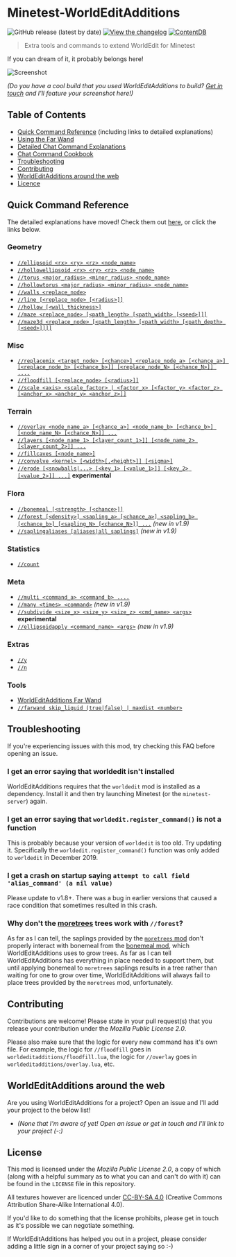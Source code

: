 # Minetest-WorldEditAdditions
![GitHub release (latest by date)](https://img.shields.io/github/v/release/sbrl/Minetest-WorldEditAdditions?color=green&label=latest%20release) [![View the changelog](https://img.shields.io/badge/%F0%9F%93%B0-Changelog-informational)](https://github.com/sbrl/Minetest-WorldEditAdditions/blob/master/CHANGELOG.md) [![ContentDB](https://content.minetest.net/packages/Starbeamrainbowlabs/worldeditadditions/shields/downloads/)](https://content.minetest.net/packages/Starbeamrainbowlabs/worldeditadditions/)

> Extra tools and commands to extend WorldEdit for Minetest

If you can dream of it, it probably belongs here!

![Screenshot](https://raw.githubusercontent.com/sbrl/Minetest-WorldEditAdditions/master/screenshot.png)

_(Do you have a cool build that you used WorldEditAdditions to build? [Get in touch](https://github.com/sbrl/Minetest-WorldEditAdditions/issues/new) and I'll feature your screenshot here!)_


## Table of Contents
 - [Quick Command Reference](#quick-command-reference) (including links to detailed explanations)
 - [Using the Far Wand](https://github.com/sbrl/Minetest-WorldEditAdditions/blob/master/Chat-Command-Reference.md#far-wand)
 - [Detailed Chat Command Explanations](https://github.com/sbrl/Minetest-WorldEditAdditions/blob/master/Chat-Command-Reference.md)
 - [Chat Command Cookbook](https://github.com/sbrl/Minetest-WorldEditAdditions/blob/master/Cookbook.md)
 - [Troubleshooting](#troubleshooting)
 - [Contributing](#contributing)
 - [WorldEditAdditions around the web](#worldeditadditions-around-the-web)
 - [Licence](#license)


## Quick Command Reference
The detailed explanations have moved! Check them out [here](https://github.com/sbrl/Minetest-WorldEditAdditions/blob/master/Chat-Command-Reference.md), or click the links below.

### Geometry
 - [`//ellipsoid <rx> <ry> <rz> <node_name>`](https://github.com/sbrl/Minetest-WorldEditAdditions/blob/master/Chat-Command-Reference.md#ellipsoid-rx-ry-rz-node_name)
 - [`//hollowellipsoid <rx> <ry> <rz> <node_name>`](https://github.com/sbrl/Minetest-WorldEditAdditions/blob/master/Chat-Command-Reference.md#hollowellipsoid-rx-ry-rz-node_name)
 - [`//torus <major_radius> <minor_radius> <node_name>`](https://github.com/sbrl/Minetest-WorldEditAdditions/blob/master/Chat-Command-Reference.md#torus-major_radius-minor_radius-node_name)
 - [`//hollowtorus <major_radius> <minor_radius> <node_name>`](https://github.com/sbrl/Minetest-WorldEditAdditions/blob/master/Chat-Command-Reference.md#hollowtorus-major_radius-minor_radius-node_name)
 - [`//walls <replace_node>`](https://github.com/sbrl/Minetest-WorldEditAdditions/blob/master/Chat-Command-Reference.md#walls-replace_node)
 - [`//line [<replace_node> [<radius>]]`](https://github.com/sbrl/Minetest-WorldEditAdditions/blob/master/Chat-Command-Reference.md#line-replace_node-radius)
 - [`//hollow [<wall_thickness>]`](https://github.com/sbrl/Minetest-WorldEditAdditions/blob/master/Chat-Command-Reference.md#hollow-wall_thickness)
 - [`//maze <replace_node> [<path_length> [<path_width> [<seed>]]]`](https://github.com/sbrl/Minetest-WorldEditAdditions/blob/master/Chat-Command-Reference.md#maze-replace_node-path_length-path_width-seed)
 - [`//maze3d <replace_node> [<path_length> [<path_width> [<path_depth> [<seed>]]]]`](https://github.com/sbrl/Minetest-WorldEditAdditions/blob/master/Chat-Command-Reference.md#maze3d-replace_node-path_length-path_width-path_depth-seed)

### Misc
 - [`//replacemix <target_node> [<chance>] <replace_node_a> [<chance_a>] [<replace_node_b> [<chance_b>]] [<replace_node_N> [<chance_N>]] ....`](https://github.com/sbrl/Minetest-WorldEditAdditions/blob/master/Chat-Command-Reference.md#replacemix-target_node-chance-replace_node_a-chance_a-replace_node_b-chance_b-replace_node_n-chance_n-)
 - [`//floodfill [<replace_node> [<radius>]]`](https://github.com/sbrl/Minetest-WorldEditAdditions/blob/master/Chat-Command-Reference.md#floodfill-replace_node-radius-floodfill)
 - [`//scale <axis> <scale_factor> | <factor_x> [<factor_y> <factor_z> [<anchor_x> <anchor_y> <anchor_z>]]`](https://github.com/sbrl/Minetest-WorldEditAdditions/blob/master/Chat-Command-Reference.md#scale-axis-scale_factor--factor_x-factor_y-factor_z-anchor_x-anchor_y-anchor_z)

### Terrain
 - [`//overlay <node_name_a> [<chance_a>] <node_name_b> [<chance_b>] [<node_name_N> [<chance_N>]] ...`](https://github.com/sbrl/Minetest-WorldEditAdditions/blob/master/Chat-Command-Reference.md#overlay-node_name_a-chance_a-node_name_b-chance_b-node_name_n-chance_n-)
 - [`//layers [<node_name_1> [<layer_count_1>]] [<node_name_2> [<layer_count_2>]] ...`](https://github.com/sbrl/Minetest-WorldEditAdditions/blob/master/Chat-Command-Reference.md#layers-node_name_1-layer_count_1-node_name_2-layer_count_2-)
 - [`//fillcaves [<node_name>]`](https://github.com/sbrl/Minetest-WorldEditAdditions/blob/master/Chat-Command-Reference.md#fillcaves-node_name)
 - [`//convolve <kernel> [<width>[,<height>]] [<sigma>]`](https://github.com/sbrl/Minetest-WorldEditAdditions/blob/master/Chat-Command-Reference.md#convolve-kernel-widthheight-sigma)
 - [`//erode [<snowballs|...> [<key_1> [<value_1>]] [<key_2> [<value_2>]] ...]`](https://github.com/sbrl/Minetest-WorldEditAdditions/blob/master/Chat-Command-Reference.md#erode-snowballs-key_1-value_1-key_2-value_2-) **experimental**

### Flora
 - [`//bonemeal [<strength> [<chance>]]`](https://github.com/sbrl/Minetest-WorldEditAdditions/blob/master/Chat-Command-Reference.md#bonemeal-strength-chance)
 - [`//forest [<density>] <sapling_a> [<chance_a>] <sapling_b> [<chance_b>] [<sapling_N> [<chance_N>]] ...`](https://github.com/sbrl/Minetest-WorldEditAdditions/blob/master/Chat-Command-Reference.md#forest-density-sapling_a-chance_a-sapling_b-chance_b-sapling_N-chance_N-) _(new in v1.9)_
 - [`//saplingaliases [aliases|all_saplings]`](https://github.com/sbrl/Minetest-WorldEditAdditions/blob/master/Chat-Command-Reference.md#saplingaliases-aliasesall_saplings) _(new in v1.9)_

### Statistics
 - [`//count`](https://github.com/sbrl/Minetest-WorldEditAdditions/blob/master/Chat-Command-Reference.md#count)

### Meta
 - [`//multi <command_a> <command_b> ....`](https://github.com/sbrl/Minetest-WorldEditAdditions/blob/master/Chat-Command-Reference.md#multi-command_a-command_b-command_c-)
 - [`//many <times> <command>`](https://github.com/sbrl/Minetest-WorldEditAdditions/blob/master/Chat-Command-Reference.md#many-times-command) _(new in v1.9)_
 - [`//subdivide <size_x> <size_y> <size_z> <cmd_name> <args>`](https://github.com/sbrl/Minetest-WorldEditAdditions/blob/master/Chat-Command-Reference.md#subdivide-size_x-size_y-size_z-cmd_name-args) **experimental**
 - [`//ellipsoidapply <command_name> <args>`](https://github.com/sbrl/Minetest-WorldEditAdditions/blob/master/Chat-Command-Reference.md#ellipsoidapply-command_name-args) _(new in v1.9)_

### Extras
 - [`//y`](https://github.com/sbrl/Minetest-WorldEditAdditions/blob/master/Chat-Command-Reference.md#y)
 - [`//n`](https://github.com/sbrl/Minetest-WorldEditAdditions/blob/master/Chat-Command-Reference.md#n)

### Tools
 - [WorldEditAdditions Far Wand](https://github.com/sbrl/Minetest-WorldEditAdditions/blob/master/Chat-Command-Reference.md#far-wand)
 - [`//farwand skip_liquid (true|false) | maxdist <number>`](https://github.com/sbrl/Minetest-WorldEditAdditions/blob/master/Chat-Command-Reference.md#farwand-skip_liquid-truefalse--maxdist-number)


## Troubleshooting
If you're experiencing issues with this mod, try checking this FAQ before opening an issue.

### I get an error saying that worldedit isn't installed
WorldEditAdditions requires that the `worldedit` mod is installed as a dependency. Install it and then try launching Minetest (or the `minetest-server`) again.

### I get an error saying that `worldedit.register_command()` is not a function
This is probably because your version of `worldedit` is too old. Try updating it. Specifically the `worldedit.register_command()` function was only added to `worldedit` in December 2019.

### I get a crash on startup saying `attempt to call field 'alias_command' (a nil value)`
Please update to v1.8+. There was a bug in earlier versions that caused a race condition that sometimes resulted in this crash.

### Why don't the [moretrees](https://content.minetest.net/packages/VanessaE/moretrees/) trees work with `//forest`?
As far as I can tell, the saplings provided by the [`moretrees` mod](https://content.minetest.net/packages/VanessaE/moretrees/) don't properly interact with bonemeal from the [bonemeal mod](https://content.minetest.net/packages/TenPlus1/bonemeal/), which WorldEditAdditions uses to grow trees. As far as I can tell WorldEditAdditions has everything in place needed to support them, but until applying bonemeal to `moretrees` saplings results in a tree rather than waiting for one to grow over time, WorldEditAdditions will always fail to place trees provided by the `moretrees` mod, unfortunately.


## Contributing
Contributions are welcome! Please state in your pull request(s) that you release your contribution under the _Mozilla Public License 2.0_.

Please also make sure that the logic for every new command has it's own file. For example, the logic for `//floodfill` goes in `worldeditadditions/floodfill.lua`, the logic for `//overlay` goes in `worldeditadditions/overlay.lua`, etc.


## WorldEditAdditions around the web
Are you using WorldEditAdditions for a project? Open an issue and I'll add your project to the below list!

 - _(None that I'm aware of yet! Open an issue or get in touch and I'll link to your project (-:)_

## License
This mod is licensed under the _Mozilla Public License 2.0_, a copy of which (along with a helpful summary as to what you can and can't do with it) can be found in the `LICENSE` file in this repository.

All textures however are licenced under [CC-BY-SA 4.0](https://creativecommons.org/licenses/by-sa/4.0/) (Creative Commons Attribution Share-Alike International 4.0).

If you'd like to do something that the license prohibits, please get in touch as it's possible we can negotiate something.

If WorldEditAdditions has helped you out in a project, please consider adding a little sign in a corner of your project saying so :-)
